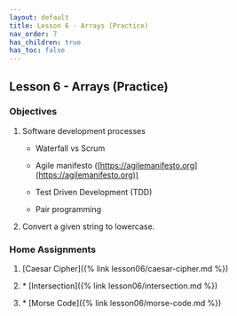 ```yaml
---
layout: default
title: Lesson 6 - Arrays (Practice)
nav_order: 7
has_children: true
has_toc: false
---
```


## Lesson 6 - Arrays (Practice)

### Objectives

1. Software development processes

   * Waterfall vs Scrum

   * Agile manifesto ([https://agilemanifesto.org](https://agilemanifesto.org))

   * Test Driven Development (TDD) 

   * Pair programming

1. Convert a given string to lowercase. 

### Home Assignments

1. [Caesar Cipher]({% link lesson06/caesar-cipher.md %})

1. \* [Intersection]({% link lesson06/intersection.md %})

1. \* [Morse Code]({% link lesson06/morse-code.md %})